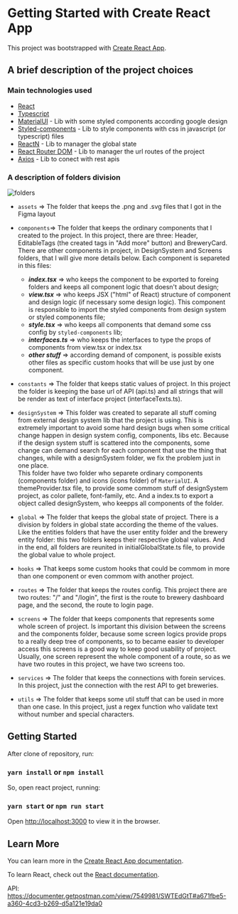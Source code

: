 # Getting Started with Create React App

This project was bootstrapped with [Create React App](https://github.com/facebook/create-react-app).

## A brief description of the project choices

### Main technologies used

-   [React](https://github.com/facebook/create-react-app)
-   [Typescript](https://www.typescriptlang.org/)
-   [MaterialUI](https://mui.com/) - Lib with some styled components according google design
-   [Styled-components](https://styled-components.com/) - Lib to style components with css in javascript (or typescript) files
-   [ReactN](https://github.com/CharlesStover/reactn) - Lib to manager the global state
-   [React Router DOM](https://v5.reactrouter.com/web/guides/quick-start) - Lib to manager the url routes of the project
-   [Axios](https://github.com/axios/axios) - Lib to conect with rest apis

### A description of folders division

![folders](https://user-images.githubusercontent.com/53839013/168600287-642e3fb4-7f48-4c65-a868-6e75f5063e34.png)

-   `assets` => The folder that keeps the .png and .svg files that I got in the Figma layout

-   `components`=> The folder that keeps the ordinary components that I created to the project. In this project, there are three: Header, EditableTags (the created tags in "Add more" button) and BreweryCard. There are other components in project, in DesignSystem and Screens folders, that I will give more details below.
    Each component is separeted in this files:

    -   **_index.tsx_** => who keeps the component to be exported to foreing folders and keeps all component logic that doesn't about design;
    -   **_view.tsx_** => who keeps JSX ("html" of React) structure of component and design logic (if necessary some design logic). This component is responsible to import the styled components from design system or styled components file;
    -   **_style.tsx_** => who keeps all components that demand some css config by `styled-components` lib;
    -   **_interfaces.ts_** => who keeps the interfaces to type the props of components from view.tsx or index.tsx
    -   **_other stuff_** => according demand of component, is possible exists other files as specific custom hooks that will be use just by one component.

-   `constants` => The folder that keeps static values of project. In this project the folder is keeping the base url of API (api.ts) and all strings that will be render as text of interface project (interfaceTexts.ts).

-   `designSystem` => This folder was created to separate all stuff coming from external design system lib that the project is using. This is extremely important to avoid some hard design bugs when some critical change happen in design system config, components, libs etc. Because if the design system stuff is scattered into the components, some change can demand search for each component that use the thing that changes, while with a designSystem folder, we fix the problem just in one place.  
    This folder have two folder who separete ordinary components (components folder) and icons (icons folder) of `MaterialUI`. A themeProvider.tsx file, to provide some commom stuff of designSystem project, as color pallete, font-family, etc. And a index.ts to export a object called designSystem, who keepps all components of the folder.

-   `global` => The folder that keeps the global state of project. There is a division by folders in global state according the theme of the values. Like the entities folders that have the user entity folder and the brewery entity folder: this two folders keeps their respective global values. And in the end, all folders are reunited in initialGlobalState.ts file, to provide the global value to whole project.

-   `hooks` => That keeps some custom hooks that could be commom in more than one component or even commom with another project.

-   `routes` => The folder that keeps the routes config. This project there are two routes: "/" and "/login", the first is the route to brewery dashboard page, and the second, the route to login page.

-   `screens` => The folder that keeps components that represents some whole screen of project. Is important this division between the screens and the components folder, because some screen logics provide props to a really deep tree of components, so to became easier to developer access this screens is a good way to keep good usability of project. Usually, one screen represent the whole component of a route, so as we have two routes in this project, we have two screens too.

-   `services` => The folder that keeps the connections with forein services. In this project, just the connection with the rest API to get breweries.

-   `utils` => The folder that keeps some util stuff that can be used in more than one case. In this project, just a regex function who validate text without number and special characters.

## Getting Started

After clone of repository, run:

### `yarn install` or `npm install`

So, open react project, running:

### `yarn start` or `npm run start`

Open [http://localhost:3000](http://localhost:3000) to view it in the browser.

## Learn More

You can learn more in the [Create React App documentation](https://facebook.github.io/create-react-app/docs/getting-started).

To learn React, check out the [React documentation](https://reactjs.org/).

API: https://documenter.getpostman.com/view/7549981/SWTEdGtT#a671fbe5-a360-4cd3-b269-d5a121e19da0
